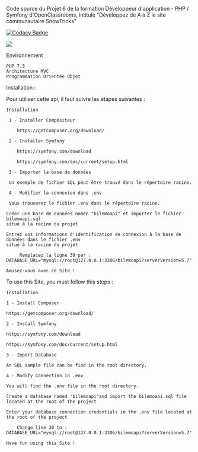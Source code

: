 Code source du Projet 6 de la formation Développeur d'application - PHP / Symfony d'OpenClassrooms, intitulé "Développez de A à Z le site communautaire SnowTricks"

[![Codacy Badge](https://app.codacy.com/project/badge/Grade/50d182749be84f7996a2b7caa44d7898)](https://www.codacy.com/gh/mecbil/BileMoAPI/dashboard?utm_source=github.com&amp;utm_medium=referral&amp;utm_content=mecbil/BileMoAPI&amp;utm_campaign=Badge_Grade)

<a href="https://codeclimate.com/github/mecbil/BileMoAPI/maintainability"><img src="https://api.codeclimate.com/v1/badges/4ba5fb6dd738c6a4cc95/maintainability" /></a>

Environnement

    PHP 7.3
    Architecture MVC
    Programmation Orientée Objet


Installation :

Pour utiliser cette api, il faut suivre les étapes suivantes :

    Installation

     1 - Installer Compositeur

        https://getcomposer.org/download/

     2 - Installer Symfony

        https://symfony.com/download

        https://symfony.com/doc/current/setup.html

     3 - Importer la base de données

     Un exemple de fichier SQL peut être trouvé dans le répertoire racine.

     4 - Modifier la connexion dans .env

     Vous trouverez le fichier .env dans le répertoire racine. 

    Créer une base de données nomée "bilemoapi" et importer le fichier bilemoapi.sql 
    situé à la racine du projet 

    Entrez vos informations d'identification de connexion à la base de données dans le fichier .env 
    situé à la racine du projet

         Remplacez la ligne 30 par : DATABASE_URL="mysql://root@127.0.0.1:3306/bilemoapi?serverVersion=5.7"
    
    Amusez-vous avec ce Site !

To use this Site, you must follow this steps :

    Installation

    1 - Install Composer

    https://getcomposer.org/download/

    2 - Install Symfony

    https://symfony.com/download

    https://symfony.com/doc/current/setup.html

    3 - Import Database

    An SQL sample file can be find in the root directory.
    
    4 - Modify Connection in .env

    You will find the .env file in the root directory.

    Create a database named 'bilemoapi"and import the bilemoapi.sql file 
    located at the root of the project

    Enter your database connection credentials in the .env file located at 
    the root of the project

        Change line 30 to : DATABASE_URL="mysql://root@127.0.0.1:3306/bilemoapi?serverVersion=5.7"
    
    Have fun using this Site !